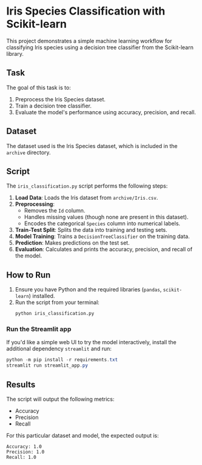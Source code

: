 # Iris Species Classification with Scikit-learn

This project demonstrates a simple machine learning workflow for classifying Iris species using a decision tree classifier from the Scikit-learn library.

## Task

The goal of this task is to:
1.  Preprocess the Iris Species dataset.
2.  Train a decision tree classifier.
3.  Evaluate the model's performance using accuracy, precision, and recall.

## Dataset

The dataset used is the Iris Species dataset, which is included in the `archive` directory.

## Script

The `iris_classification.py` script performs the following steps:
1.  **Load Data**: Loads the Iris dataset from `archive/Iris.csv`.
2.  **Preprocessing**:
    *   Removes the `Id` column.
    *   Handles missing values (though none are present in this dataset).
    *   Encodes the categorical `Species` column into numerical labels.
3.  **Train-Test Split**: Splits the data into training and testing sets.
4.  **Model Training**: Trains a `DecisionTreeClassifier` on the training data.
5.  **Prediction**: Makes predictions on the test set.
6.  **Evaluation**: Calculates and prints the accuracy, precision, and recall of the model.

## How to Run

1.  Ensure you have Python and the required libraries (`pandas`, `scikit-learn`) installed.
2.  Run the script from your terminal:
    ```bash
    python iris_classification.py
    ```

### Run the Streamlit app

If you'd like a simple web UI to try the model interactively, install the additional dependency `streamlit` and run:

```powershell
python -m pip install -r requirements.txt
streamlit run streamlit_app.py
```

## Results

The script will output the following metrics:
*   Accuracy
*   Precision
*   Recall

For this particular dataset and model, the expected output is:
```
Accuracy: 1.0
Precision: 1.0
Recall: 1.0
